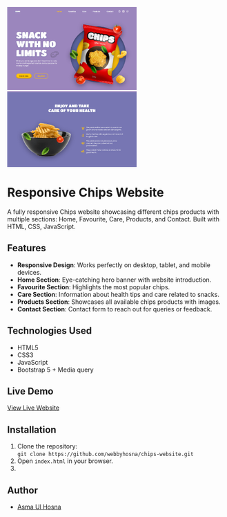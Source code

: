 <p float="left">
  <img src="assets/img/screencapture_chip.png" alt="Website Screenshot" width="300"/> &nbsp;
   <img src="assets/img/screencapture.png" alt="Website Screenshot" width="300"/>
</p>

# Responsive Chips Website
A fully responsive Chips website showcasing different chips products with multiple sections: Home, Favourite, Care, Products, and Contact. Built with HTML, CSS, JavaScript.

## Features
- **Responsive Design**: Works perfectly on desktop, tablet, and mobile devices.
- **Home Section**: Eye-catching hero banner with website introduction.
- **Favourite Section**: Highlights the most popular chips.
- **Care Section**: Information about health tips and care related to snacks.
- **Products Section**: Showcases all available chips products with images.
- **Contact Section**: Contact form to reach out for queries or feedback.
  
## Technologies Used
- HTML5
- CSS3
- JavaScript
- Bootstrap 5 + Media query
## Live Demo
[View Live Website](https://webbyhosna.github.io/chips-website/)

## Installation
1. Clone the repository:  
   `git clone https://github.com/webbyhosna/chips-website.git`
2. Open `index.html` in your browser.
3. 
## Author
- [Asma Ul Hosna](https://github.com/webbyhosna)
